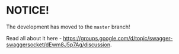 # NOTICE!

The development has moved to the `master` branch!

Read all about it here - https://groups.google.com/d/topic/swagger-swaggersocket/dEwm8J5p7Ag/discussion.
